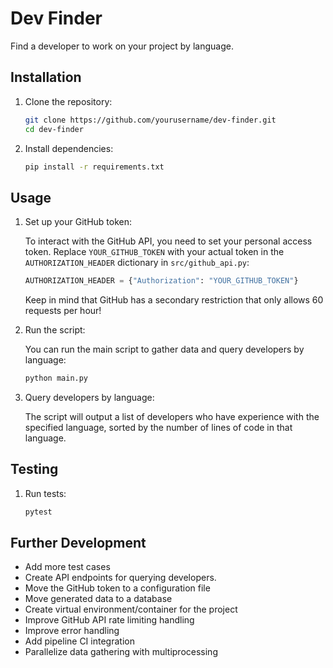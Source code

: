 # Dev Finder
Find a developer to work on your project by language.
## Installation
1. Clone the repository:
    ```bash
    git clone https://github.com/yourusername/dev-finder.git
    cd dev-finder
    ```
2. Install dependencies:
    ```bash
    pip install -r requirements.txt
    ```

## Usage
1. Set up your GitHub token:

    To interact with the GitHub API, you need to set your personal access token. Replace `YOUR_GITHUB_TOKEN` with your actual token in the `AUTHORIZATION_HEADER` dictionary in `src/github_api.py`:

    ```python
    AUTHORIZATION_HEADER = {"Authorization": "YOUR_GITHUB_TOKEN"}
    ```
   Keep in mind that GitHub has a secondary restriction that only allows 60 requests per hour!


2. Run the script:

    You can run the main script to gather data and query developers by language:

    ```bash
    python main.py
    ```

3. Query developers by language:

    The script will output a list of developers who have experience with the specified language, sorted by the number of lines of code in that language.


## Testing
1. Run tests:

    ```bash
    pytest
    ```

## Further Development
- Add more test cases
- Create API endpoints for querying developers.
- Move the GitHub token to a configuration file
- Move generated data to a database
- Create virtual environment/container for the project
- Improve GitHub API rate limiting handling
- Improve error handling
- Add pipeline CI integration
- Parallelize data gathering with multiprocessing